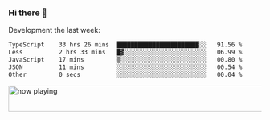 ### Hi there 👋

Development the last week:
<!--START_SECTION:waka-->

```txt
TypeScript    33 hrs 26 mins  ███████████████████████░░   91.56 %
Less          2 hrs 33 mins   █▓░░░░░░░░░░░░░░░░░░░░░░░   06.99 %
JavaScript    17 mins         ▒░░░░░░░░░░░░░░░░░░░░░░░░   00.80 %
JSON          11 mins         ░░░░░░░░░░░░░░░░░░░░░░░░░   00.54 %
Other         0 secs          ░░░░░░░░░░░░░░░░░░░░░░░░░   00.04 %
```

<!--END_SECTION:waka-->

<!--
**JASONPANGGO/jasonpanggo** is a ✨ _special_ ✨ repository because its `README.md` (this file) appears on your GitHub profile.

Here are some ideas to get you started:

- 🔭 I’m currently working on ...
- 🌱 I’m currently learning ...
- 👯 I’m looking to collaborate on ...
- 🤔 I’m looking for help with ...
- 💬 Ask me about ...
- 📫 How to reach me: ...
- 😄 Pronouns: ...
- ⚡ Fun fact: ...
-->

<a href="https://volt.fm/user/q8yd9e79csfr57rt" target="_blank"><img src="https://spotify-badge-egoist.vercel.app/api/now-playing" width="540" height="52" alt="now playing"></a>
